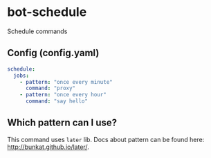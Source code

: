 # bot-schedule

Schedule commands

## Config (config.yaml)

```yaml
schedule:
  jobs:
    - pattern: "once every minute"
      command: "proxy"
    - pattern: "once every hour"
      command: "say hello"
```

## Which pattern can I use?

This command uses `later` lib. Docs about pattern can be found here: http://bunkat.github.io/later/.
